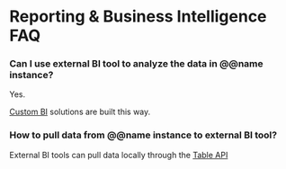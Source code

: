 # Reporting & Business Intelligence FAQ

### Can I use external BI tool to analyze the data in @@name instance?

Yes.

[Custom BI](../features/general/business-intelligence.md) solutions are built this way.

### How to pull data from @@name instance to external BI tool?

External BI tools can pull data locally through the [Table API](xref:the-table-api)
